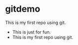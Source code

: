 # gitdemo
This is my first repo using git.
* This is just for fun.
* This is my first repo using git.